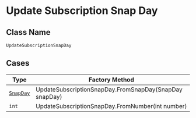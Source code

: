 
# Update Subscription Snap Day

## Class Name

`UpdateSubscriptionSnapDay`

## Cases

| Type | Factory Method |
|  --- | --- |
| [`SnapDay`](../../../doc/models/snap-day.md) | UpdateSubscriptionSnapDay.FromSnapDay(SnapDay snapDay) |
| `int` | UpdateSubscriptionSnapDay.FromNumber(int number) |


